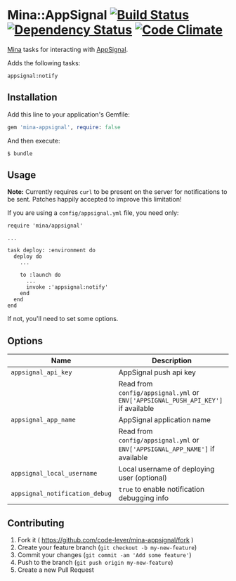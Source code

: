 # Mina::AppSignal [![Build Status](https://travis-ci.org/code-lever/mina-appsignal.png)](https://travis-ci.org/code-lever/mina-appsignal) [![Dependency Status](https://gemnasium.com/code-lever/mina-appsignal.png)](https://gemnasium.com/code-lever/mina-appsignal) [![Code Climate](https://codeclimate.com/github/code-lever/mina-appsignal.png)](https://codeclimate.com/github/code-lever/mina-appsignal)

[Mina](https://github.com/mina-deploy/mina) tasks for interacting with [AppSignal](http://appsignal.com).

Adds the following tasks:

    appsignal:notify

## Installation

Add this line to your application's Gemfile:

```ruby
gem 'mina-appsignal', require: false
```

And then execute:

    $ bundle

## Usage

**Note:** Currently requires `curl` to be present on the server for notifications to be sent.  Patches happily accepted to improve this limitation!

If you are using a `config/appsignal.yml` file, you need only:

    require 'mina/appsignal'

    ...

    task deploy: :environment do
      deploy do
        ...

        to :launch do
          ...
          invoke :'appsignal:notify'
        end
      end
    end

If not, you'll need to set some options.

## Options

| Name                           | Description                                                |
| ------------------------------ | -----------------------------------------------------------|
| `appsignal_api_key`            | AppSignal push api key                                     |
|                                | Read from `config/appsignal.yml` or `ENV['APPSIGNAL_PUSH_API_KEY']` if available |
| `appsignal_app_name`           | AppSignal application name |
|                                | Read from `config/appsignal.yml` or `ENV['APPSIGNAL_APP_NAME']` if available |
| `appsignal_local_username`     | Local username of deploying user (optional)                |
| `appsignal_notification_debug` | `true` to enable notification debugging info               |

## Contributing

1. Fork it ( https://github.com/code-lever/mina-appsignal/fork )
2. Create your feature branch (`git checkout -b my-new-feature`)
3. Commit your changes (`git commit -am 'Add some feature'`)
4. Push to the branch (`git push origin my-new-feature`)
5. Create a new Pull Request
